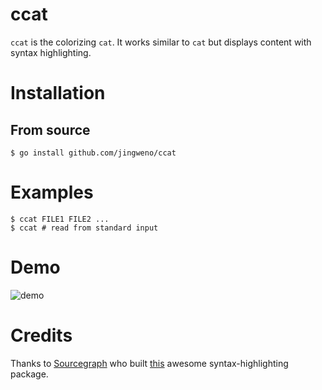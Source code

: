 # ccat

`ccat` is the colorizing `cat`. It works similar to `cat` but displays content with syntax highlighting.

# Installation

## From source

```
$ go install github.com/jingweno/ccat
```

# Examples

```
$ ccat FILE1 FILE2 ...
$ ccat # read from standard input
```

# Demo

![demo](https://dl.dropboxusercontent.com/u/1079131/ccat.gif)

# Credits

Thanks to [Sourcegraph](https://github.com/sourcegraph) who built [this](https://github.com/sourcegraph/syntaxhighlight) awesome syntax-highlighting package.
